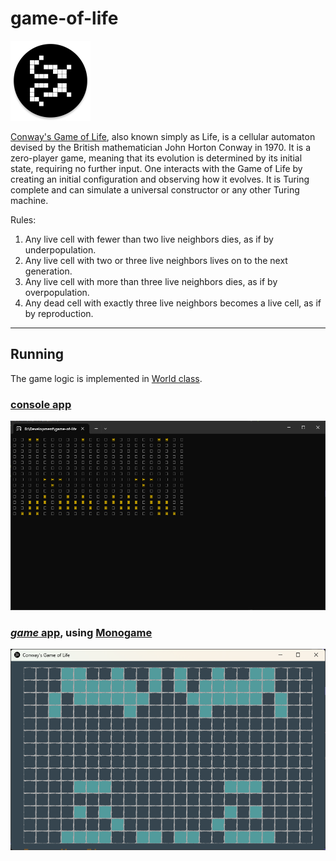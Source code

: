 # game-of-life

<img src=assets/images/icon.png width=128></img>  

[Conway's Game of Life](https://en.wikipedia.org/wiki/Conway%27s_Game_of_Life), also known simply as Life, is a cellular automaton devised by the British mathematician John Horton Conway in 1970. It is a zero-player game, meaning that its evolution is determined by its initial state, requiring no further input. One interacts with the Game of Life by creating an initial configuration and observing how it evolves. It is Turing complete and can simulate a universal constructor or any other Turing machine. 

Rules:
1. Any live cell with fewer than two live neighbors dies, as if by underpopulation.
2. Any live cell with two or three live neighbors lives on to the next generation.
3. Any live cell with more than three live neighbors dies, as if by overpopulation.
4. Any dead cell with exactly three live neighbors becomes a live cell, as if by reproduction.

---

## Running

The game logic is implemented in [World class](/src/Domain/World.cs).

### [console app](/src/Console/)
![cli](game_of_line_cli.png)

### [_game_ app](/src/Conway/), using [Monogame](https://monogame.net/)
![cli](game_of_line_app.png)
